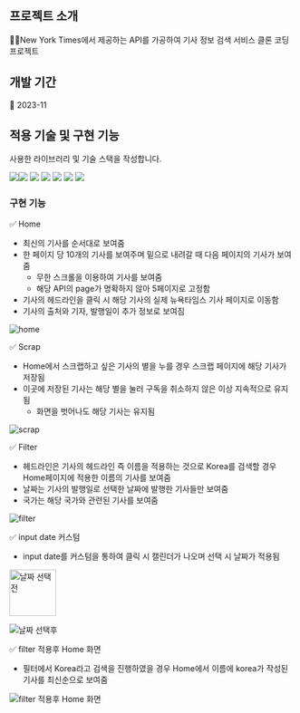 ## 프로젝트 소개

💁‍♂️New York Times에서 제공하는 API를 가공하여 기사 정보 검색 서비스 클론 코딩 프로젝트 

## 개발 기간

📅 2023-11

## 적용 기술 및 구현 기능

사용한 라이브러리 및 기술 스택을 작성합니다.

<img src="https://img.shields.io/badge/react-61DAFB?style=for-the-badge&logo=react&logoColor=white"><img src="https://img.shields.io/badge/typescript-3178C6?style=for-the-badge&logo=typescript&logoColor=white">
<img src="https://img.shields.io/badge/reactquery-FF4154?style=for-the-badge&logo=reactquery&logoColor=white">
<img src="https://img.shields.io/badge/recoil-3578E5?style=for-the-badge&logo=recoil&logoColor=white">
<img src="https://img.shields.io/badge/reactrouter-CA4245?style=for-the-badge&logo=reactrouter&logoColor=white">
<img src="https://img.shields.io/badge/styledcomponents-DB7093?style=for-the-badge&logo=styledcomponents&logoColor=white">
<img src="https://img.shields.io/badge/githubpages-222222?style=for-the-badge&logo=githubpages&logoColor=white">

### 구현 기능

✅ Home

- 최신의 기사를 순서대로 보여줌
- 한 페이지 당 10개의 기사를 보여주며 밑으로 내려갈 때 다음 페이지의 기사가 보여줌
    - 무한 스크롤을 이용하여 기사를 보여줌
    - 해당 API의 page가 명확하지 않아 5페이지로 고정함
- 기사의 헤드라인을 클릭 시 해당 기사의 실제 뉴욕타임스 기사 페이지로 이동함
- 기사의 출처와 기자, 발행일이 추가 정보로 보여짐

![home](https://github.com/RanungPark/nyt-clone/assets/104816866/b60cf8a4-11b6-4954-ad5f-5364762c367d)

✅ Scrap

- Home에서 스크랩하고 싶은 기사의 별을 누를 경우 스크랩 페이지에 해당 기사가 저장됨
- 이곳에 저장된 기사는 해당 별을 눌러 구독을 취소하지 않은 이상 지속적으로 유지됨
    - 화면을 벗어나도 해당 기사는 유지됨

![scrap](https://github.com/RanungPark/nyt-clone/assets/104816866/2683cba3-ae4d-4203-b765-bee9242565de)

✅ Filter

- 헤드라인은 기사의 헤드라인 즉 이름을 적용하는 것으로 Korea를 검색할 경우 Home페이지에 적용한 이름의 기사를 보여줌
- 날짜는 기사의 발행일로 선택한 날짜에 발행한 기사들만 보여줌
- 국가는 해당 국가와 관련된 기사를 보여줌

![filter](https://github.com/RanungPark/nyt-clone/assets/104816866/43705e30-c5cc-447a-a1a5-d5bb2ab64fff)

✅ input date 커스텀

- input date를 커스텀을 통하여 클릭 시 캘린더가 나오며 선택 시 날짜가 적용됨
<img width="82" alt="날짜 선택전" src="https://github.com/RanungPark/nyt-clone/assets/104816866/b8a995d9-2ee2-4f07-8b7f-cfd159568523">

![날짜 선택후](https://github.com/RanungPark/nyt-clone/assets/104816866/feb3616f-6135-409c-8c14-f5b6db20c76d)

✅ filter 적용후 Home 화면

- 필터에서 Korea라고 검색을 진행하였을 경우 Home에서 이름에 korea가 작성된 기사를 최신순으로 보여줌

![filter 적용후 Home 화면](https://github.com/RanungPark/nyt-clone/assets/104816866/e4f66669-ade4-4839-9c45-572d113fd980)
